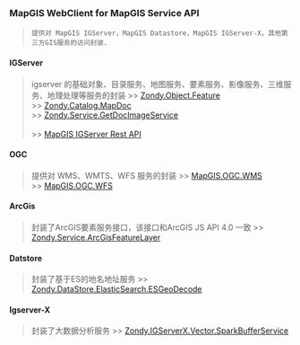 <br>

### MapGIS WebClient for MapGIS Service API

> `提供对 MapGIS IGServer，MapGIS Datastore，MapGIS IGServer-X，其他第三方GIS服务的访问封装.`

#### IGServer
> igserver 的基础对象、目录服务、地图服务、要素服务、影像服务、三维服务、地理处理等服务的封装
    >> [Zondy.Object.Feature](Zondy.Object.Feature.html)<br>
    >> [Zondy.Catalog.MapDoc](Zondy.Catalog.MapDoc.html)<br>
    >> [Zondy.Service.GetDocImageService](Zondy.Service.GetDocImageService.html)<br><br>
    >> [MapGIS IGServer Rest API](http://develop.smaryun.com:81/API/Server/RestSimpleDemo/index.htm)
    

#### OGC
> 提供对 WMS、WMTS、WFS 服务的封装
    >> [MapGIS.OGC.WMS](module-OGC%25E6%259C%258D%25E5%258A%25A1.WMS.html)<br>
    >> [MapGIS.OGC.WFS](module-OGC%25E6%259C%258D%25E5%258A%25A1.WFS.html)<br>

#### ArcGis
> 封装了ArcGIS要素服务接口，该接口和ArcGIS JS API 4.0 一致
    >> [Zondy.Service.ArcGisFeatureLayer](module-ArcGis.ArcGisFeatureLayer.html)<br>

#### Datstore
> 封装了基于ES的地名地址服务
    >> [Zondy.DataStore.ElasticSearch.ESGeoDecode](module-%25E5%25BC%25B9%25E6%2580%25A7%25E6%2590%259C%25E7%25B4%25A2%25E6%259C%258D%25E5%258A%25A1.ESGeoCode.html)<br>

#### Igserver-X
> 封装了大数据分析服务
    >> [Zondy.IGServerX.Vector.SparkBufferService](module-%25E7%259F%25A2%25E9%2587%258F%25E5%25A4%25A7%25E6%2595%25B0%25E6%258D%25AE.SparkBufferService.html)<br>